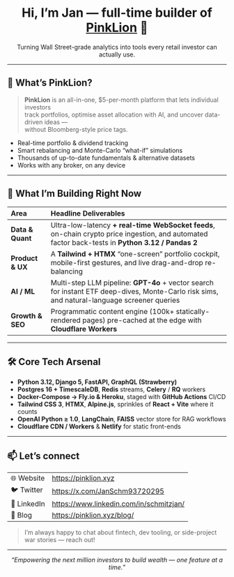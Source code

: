 <!-- JanSchm / README.md -->

<h1 align="center">Hi, I’m Jan — full-time builder of <a href="https://pinklion.xyz">PinkLion</a> 🦁</h1>
<p align="center">Turning Wall Street-grade analytics into tools every retail investor can actually use.</p>

---

## 🦁  What’s PinkLion?

> **PinkLion** is an all-in-one, $5-per-month platform that lets individual investors  
> track portfolios, optimise asset allocation with AI, and uncover data-driven ideas —  
> without Bloomberg-style price tags.

* Real-time portfolio & dividend tracking  
* Smart rebalancing and Monte-Carlo “what-if” simulations  
* Thousands of up-to-date fundamentals & alternative datasets  
* Works with any broker, on any device

---

## 🚀  What I’m Building **Right Now**

| Area | Headline Deliverables |
| :--- | :--- |
| **Data & Quant** | Ultra-low-latency **+ real-time WebSocket feeds**, on-chain crypto price ingestion, and automated factor back-tests in **Python 3.12 / Pandas 2** |
| **Product & UX** | A **Tailwind + HTMX** “one-screen” portfolio cockpit, mobile-first gestures, and live drag-and-drop re-balancing |
| **AI / ML** | Multi-step LLM pipeline: **GPT-4o** + vector search for instant ETF deep-dives, Monte-Carlo risk sims, and natural-language screener queries |
| **Growth & SEO** | Programmatic content engine (100k+ statically-rendered pages) pre-cached at the edge with **Cloudflare Workers** |

---

## 🛠️  Core Tech Arsenal

- **Python 3.12, Django 5, FastAPI, GraphQL (Strawberry)**  
- **Postgres 16 + TimescaleDB**, **Redis** streams, **Celery** / **RQ** workers  
- **Docker-Compose → Fly.io & Heroku**, staged with **GitHub Actions** CI/CD  
- **Tailwind CSS 3**, **HTMX**, **Alpine.js**, sprinkles of **React + Vite** where it counts  
- **OpenAI Python ≥ 1.0**, **LangChain**, **FAISS** vector store for RAG workflows  
- **Cloudflare CDN / Workers** & **Netlify** for static front-ends  

---

## 📫  Let’s connect

| | |
| --- | --- |
| 🌐 Website | <https://pinklion.xyz> |
| 🐦 Twitter | <https://x.com/JanSchm93720295> |
| 💼 LinkedIn | <https://www.linkedin.com/in/schmitzjan/> |
| 📰 Blog | <https://pinklion.xyz/blog/> |

> I’m always happy to chat about fintech, dev tooling, or side-project war stories — reach out!

---

<p align="center">
  <i>“Empowering the next million investors to build wealth — one feature at a time.”</i>
</p>
